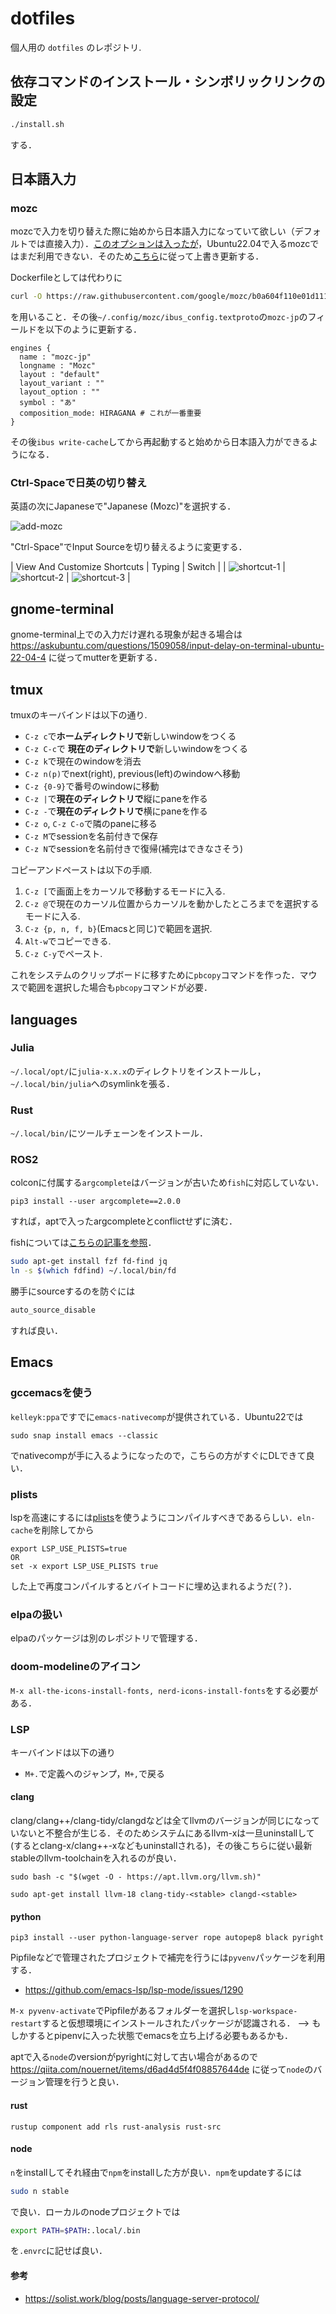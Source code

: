 # dotfiles

個人用の `dotfiles` のレポジトリ.

## 依存コマンドのインストール・シンボリックリンクの設定

```bash
./install.sh
```

する．

## 日本語入力

### mozc

mozcで入力を切り替えた際に始めから日本語入力になっていて欲しい（デフォルトでは直接入力）．[このオプションは入ったが](https://github.com/google/mozc/issues/381)，Ubuntu22.04で入るmozcではまだ利用できない．そのため[こちら](https://zenn.dev/ikuya/articles/aa69fd1009b773)に従って上書き更新する．

Dockerfileとしては代わりに

```bash
curl -O https://raw.githubusercontent.com/google/mozc/b0a604f110e01d11107ebbaad09e674cecee34f5/docker/ubuntu22.04/Dockerfile
```

を用いること．その後`~/.config/mozc/ibus_config.textproto`の`mozc-jp`のフィールドを以下のように更新する．

```
engines {
  name : "mozc-jp"
  longname : "Mozc"
  layout : "default"
  layout_variant : ""
  layout_option : ""
  symbol : "あ"
  composition_mode: HIRAGANA # これが一番重要
}
```

その後`ibus write-cache`してから再起動すると始めから日本語入力ができるようになる．

### Ctrl-Spaceで日英の切り替え

英語の次にJapaneseで"Japanese (Mozc)"を選択する．

![add-mozc](./images/add-mozc.png)

"Ctrl-Space"でInput Sourceを切り替えるように変更する．

| View And Customize Shortcuts           | Typing                                 | Switch                                 |
| ![shortcut-1](./images/shortcut-1.png) | ![shortcut-2](./images/shortcut-2.png) | ![shortcut-3](./images/shortcut-3.png) |

## gnome-terminal

gnome-terminal上での入力だけ遅れる現象が起きる場合は https://askubuntu.com/questions/1509058/input-delay-on-terminal-ubuntu-22-04-4 に従ってmutterを更新する．

## tmux

tmuxのキーバインドは以下の通り.

- `C-z c`で**ホームディレクトリで**新しいwindowをつくる
- `C-z C-c`で **現在のディレクトリで**新しいwindowをつくる
- `C-z k`で現在のwindowを消去
- `C-z n(p)`でnext(right), previous(left)のwindowへ移動
- `C-z {0-9}`で番号のwindowに移動
- `C-z |`で**現在のディレクトリで**縦にpaneを作る
- `C-z -`で**現在のディレクトリで**横にpaneを作る
- `C-z o`, `C-z C-o`で隣のpaneに移る
- `C-z M`でsessionを名前付きで保存
- `C-z N`でsessionを名前付きで復帰(補完はできなさそう)

コピーアンドペーストは以下の手順.

1. `C-z [`で画面上をカーソルで移動するモードに入る.
2. `C-z @`で現在のカーソル位置からカーソルを動かしたところまでを選択するモードに入る.
3. `C-z {p, n, f, b}`(Emacsと同じ)で範囲を選択.
4. `Alt-w`でコピーできる.
5. `C-z C-y`でペースト.

これをシステムのクリップボードに移すために`pbcopy`コマンドを作った．マウスで範囲を選択した場合も`pbcopy`コマンドが必要．

## languages

### Julia

`~/.local/opt/`に`julia-x.x.x`のディレクトリをインストールし，`~/.local/bin/julia`へのsymlinkを張る．

### Rust

`~/.local/bin/`にツールチェーンをインストール．

### ROS2

colconに付属する`argcomplete`はバージョンが古いため`fish`に対応していない．

```
pip3 install --user argcomplete==2.0.0
```

すれば，aptで入ったargcompleteとconflictせずに済む．

fishについては[こちらの記事を参照](https://zenn.dev/kenji_miyake/articles/c149cc1f17e168)．

```bash
sudo apt-get install fzf fd-find jq
ln -s $(which fdfind) ~/.local/bin/fd
```

勝手にsourceするのを防ぐには

```bash
auto_source_disable
```

すれば良い．

## Emacs

### gccemacsを使う

`kelleyk:ppa`ですでに`emacs-nativecomp`が提供されている．Ubuntu22では

```
sudo snap install emacs --classic
```

でnativecompが手に入るようになったので，こちらの方がすぐにDLできて良い．

### plists

lspを高速にするには[plists](https://emacs-lsp.github.io/lsp-mode/page/performance/#use-plists-for-deserialization)を使うようにコンパイルすべきであるらしい．`eln-cache`を削除してから

```
export LSP_USE_PLISTS=true
OR
set -x export LSP_USE_PLISTS true
```

した上で再度コンパイルするとバイトコードに埋め込まれるようだ(？)．

### elpaの扱い

elpaのパッケージは別のレポジトリで管理する．

### doom-modelineのアイコン

`M-x all-the-icons-install-fonts, nerd-icons-install-fonts`をする必要がある．

### LSP

キーバインドは以下の通り

- `M+.`で定義へのジャンプ，`M+,`で戻る

#### clang

clang/clang++/clang-tidy/clangdなどは全てllvmのバージョンが同じになっていないと不整合が生じる．そのためシステムにあるllvm-xは一旦uninstallして(するとclang-x/clang++-xなどもuninstallされる)，その後こちらに従い最新stableのllvm-toolchainを入れるのが良い．

```shell
sudo bash -c "$(wget -O - https://apt.llvm.org/llvm.sh)"
```

```shell
sudo apt-get install llvm-18 clang-tidy-<stable> clangd-<stable>
```

#### python

```
pip3 install --user python-language-server rope autopep8 black pyright
```

Pipfileなどで管理されたプロジェクトで補完を行うには`pyvenv`パッケージを利用する．

- https://github.com/emacs-lsp/lsp-mode/issues/1290

`M-x pyvenv-activate`でPipfileがあるフォルダーを選択し`lsp-workspace-restart`すると仮想環境にインストールされたパッケージが認識される． --> もしかするとpipenvに入った状態でemacsを立ち上げる必要もあるかも．

aptで入る`node`のversionがpyrightに対して古い場合があるので https://qiita.com/nouernet/items/d6ad4d5f4f08857644de に従って`node`のバージョン管理を行うと良い．

#### rust

```
rustup component add rls rust-analysis rust-src
```

#### node

`n`をinstallしてそれ経由で`npm`をinstallした方が良い．`npm`をupdateするには

```bash
sudo n stable
```

で良い．ローカルのnodeプロジェクトでは

```bash
export PATH=$PATH:.local/.bin
```

を`.envrc`に記せば良い．

#### 参考

- https://solist.work/blog/posts/language-server-protocol/
